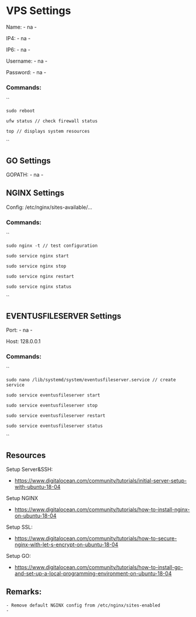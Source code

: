 # VPS Settings
	
Name:           - na -

IP4:            - na -

IP6:            - na -
    
Username:       - na -

Password:       - na -

### Commands:    
``
    
    sudo reboot
    
    ufw status // check firewall status
    
    top // displays system resources
    
``


## GO Settings

GOPATH:     - na -


## NGINX Settings
	
Config:     /etc/nginx/sites-available/...

### Commands:	
``

    sudo nginx -t // test configuration

    sudo service nginx start

    sudo service nginx stop

    sudo service nginx restart

    sudo service nginx status

``


## EVENTUSFILESERVER Settings

Port:       - na -

Host:		128.0.0.1

### Commands:    
``
    
    sudo nano /lib/systemd/system/eventusfileserver.service // create service
    
    sudo service eventusfileserver start
    
    sudo service eventusfileserver stop
    
    sudo service eventusfileserver restart
    
    sudo service eventusfileserver status
``


## Resources

Setup Server&SSH:
- https://www.digitalocean.com/community/tutorials/initial-server-setup-with-ubuntu-18-04

Setup NGINX
- https://www.digitalocean.com/community/tutorials/how-to-install-nginx-on-ubuntu-18-04

Setup SSL:
- https://www.digitalocean.com/community/tutorials/how-to-secure-nginx-with-let-s-encrypt-on-ubuntu-18-04

Setup GO:
- https://www.digitalocean.com/community/tutorials/how-to-install-go-and-set-up-a-local-programming-environment-on-ubuntu-18-04


## Remarks:

	- Remove default NGINX config from /etc/nginx/sites-enabled
	- 
